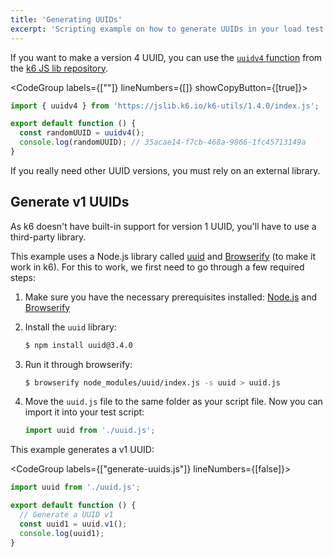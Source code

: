 ```yaml
---
title: 'Generating UUIDs'
excerpt: 'Scripting example on how to generate UUIDs in your load test.'
---
```


If you want to make a version 4 UUID,
you can use the [`uuidv4` function](/javascript-api/jslib/utils/uuidv4/) from the [k6 JS lib repository](https://jslib.k6.io/).

<CodeGroup labels={[""]} lineNumbers={[]} showCopyButton={[true]}>

```javascript
import { uuidv4 } from 'https://jslib.k6.io/k6-utils/1.4.0/index.js';

export default function () {
  const randomUUID = uuidv4();
  console.log(randomUUID); // 35acae14-f7cb-468a-9866-1fc45713149a
}
```

</CodeGroup>

If you really need other UUID versions, you must rely on an external library.

## Generate v1 UUIDs

As k6 doesn't have built-in support
for version 1 UUID, you'll have to use a third-party library.

This example uses a Node.js library called [uuid](https://www.npmjs.com/package/uuid)
and [Browserify](http://browserify.org/) (to make it work in k6).
For this to work, we first need to go through a few required steps:

1. Make sure you have the necessary prerequisites installed:
   [Node.js](https://nodejs.org/en/download/) and [Browserify](http://browserify.org/)

2. Install the `uuid` library:
   <CodeGroup labels={[]} lineNumbers={[false]}>

   ```bash
   $ npm install uuid@3.4.0
   ```

   </CodeGroup>

3. Run it through browserify:
   <CodeGroup labels={[]} lineNumbers={[false]}>

   ```bash
   $ browserify node_modules/uuid/index.js -s uuid > uuid.js
   ```

   </CodeGroup>

4. Move the `uuid.js` file to the same folder as your script file. Now you can import
   it into your test script:

   <CodeGroup labels={[]} lineNumbers={[false]}>

   ```javascript
   import uuid from './uuid.js';
   ```

   </CodeGroup>

This example generates a v1 UUID:

<CodeGroup labels={["generate-uuids.js"]} lineNumbers={[false]}>

```javascript
import uuid from './uuid.js';

export default function () {
  // Generate a UUID v1
  const uuid1 = uuid.v1();
  console.log(uuid1);
}
```

</CodeGroup>
